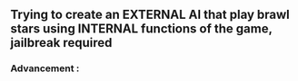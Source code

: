 ## Trying to create an EXTERNAL AI that play brawl stars using INTERNAL functions of the game, jailbreak required
### Advancement :